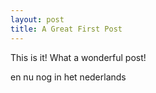 ```yaml
---
layout: post
title: A Great First Post
---
```


This is it!
What a wonderful post!

en nu nog in het nederlands
